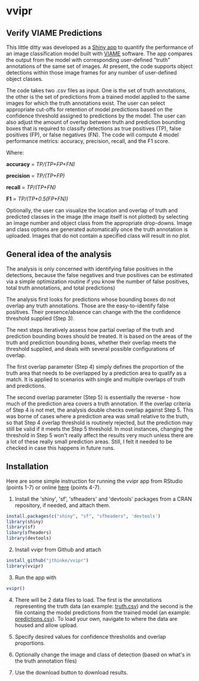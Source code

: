 #  vvipr
## Verify VIAME Predictions

This little ditty was developed as a [Shiny app](https://shiny.rstudio.com/) to quantify the performance of an image classification model built with [VIAME](https://www.viametoolkit.org/) software. The app compares the output from the model with corresponding user-defined "truth" annotations of the same set of images. At present, the code supports object detections within those image frames for any number of user-defined object classes.

The code takes two .csv files as input. One is the set of truth annotations, the other is the set of predictions from a trained model applied to the same images for which the truth annotations exist. The user  can select appropriate cut-offs for retention of model predictions based on the confidence threshold assigned to predictions by the model. The user can also adjust the amount of overlap between truth and prediction bounding boxes that is required to classify detections as true positives (TP), false positives (FP), or false negatives (FN). The code will compute 4 model performance metrics: accuracy, precision, recall, and the F1 score. 

Where:

**accuracy** = *TP/(TP+FP+FN)*

**precision** = *TP/(TP+FP)*

**recall** = *TP/(TP+FN)*

**F1** = *TP/(TP+0.5(FP+FN))*


Optionally, the user can visualize the location and overlap of truth and predicted classes in the image (the image itself is not plotted) by selecting an image number and object class from the appropriate drop-downs. Image and class options are generated automatically once the truth annotation is uploaded. Images that do not contain a specified class will result in no plot. 

## General idea of the analysis

The analysis is only concerned with identifying false positives in the detections, because the false negatives and true positives can be estimated via a simple optimization routine if you know the  number of false positives, total truth annotations, and total predictions) 

The analysis first looks for predictions whose bounding boxes do not overlap any truth annotations. Those are the easy-to-identify false positives. Their presence/absence can change with the the confidence threshold supplied (Step 3).

The next steps iteratively assess how partial overlap of the truth and prediction bounding boxes should be treated. It is based on the areas of the truth and prediction bounding boxes, whether their overlap meets the threshold supplied, and deals with several possible configurations of overlap. 

The first overlap parameter (Step 4) simply defines the proportion of the truth area that needs to be overlapped by a prediction area to qualify as a match. It is applied to scenarios with single and multiple overlaps of truth and predictions.

The second overlap parameter (Step 5) is essentially the reverse - how much of the prediction area covers a truth annotation. If the overlap criteria of Step 4 is not met, the analysis double checks overlap against Step 5. This was borne of cases where a prediction area was small relative to the truth, so that Step 4 overlap threshold is routinely rejected, but the prediction may still be valid if it meets the Step 5 threshold.  In most instances, changing  the threshold in Step 5 won't really affect the results very much unless there are a lot of these really small prediction areas. Still, I felt it needed to be checked in case this happens in future runs.

## Installation

Here are some simple instruction for running the vvipr app from RStudio (points 1-7) or online [here](https://jefferson.shinyapps.io/vvipr/) (points 4-7).

1) Install the 'shiny', 'sf', 'sfheaders'  and 'devtools' packages from a CRAN repository, if needed, and attach them. 
 ```r
install.packages(c("shiny", "sf", "sfheaders", 'devtools')
library(shiny)
library(sf)
libary(sfheaders)
library(devtools)
```
2) Install vvipr from Github and attach
```r
install_github("jthinke/vvipr")
library(vvipr)
```
3) Run the app with 
```r
vvipr()
```

4) There will be 2 data files to load. The first is the annotations representing the truth data (an example: [truth.csv](https://github.com/jthinke/vvipr/blob/main/inst/extdata/peng4_truth.csv)) and the second is the file containg the model predictions from the trained model (an example: [predictions.csv](https://github.com/jthinke/vvipr/blob/main/inst/extdata/peng4_detections.csv)). To load your own, navigate to where the data are housed and allow upload. 

5) Specify desired values for confidence thresholds and overlap proportions.

6) Optionally change the image and class of detection (based on what's in the truth annotation files) 

7) Use the download button to download results.